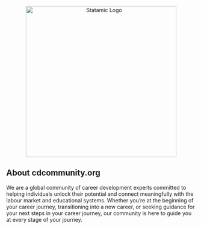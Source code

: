 <p align="center"><img src="https://statamic.com/assets/branding/Statamic-Logo+Wordmark-Rad.svg" width="400" alt="Statamic Logo" /></p>

## About cdcommunity.org

We are a global community of career development experts committed to helping individuals unlock their potential and connect meaningfully with the labour market and educational systems. Whether you’re at the beginning of your career journey, transitioning into a new career, or seeking guidance for your next steps in your career journey, our community is here to guide you at every stage of your journey.